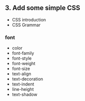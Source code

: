 ## 3. Add some simple CSS

* CSS introduction
* CSS Grammar

### font

- color
- font-family
- font-style
- font-weight
- font-size
- text-align
- text-decoration
- text-indent
- line-height
- text-shadow



